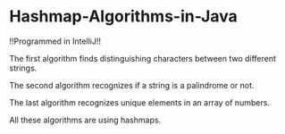 # Hashmap-Algorithms-in-Java
!!Programmed in IntelliJ!!

The first algorithm finds distinguishing characters between two different strings.

The second algorithm recognizes if a string is a palindrome or not.

The last algorithm recognizes unique elements in an array of numbers.

All these algorithms are using hashmaps.
